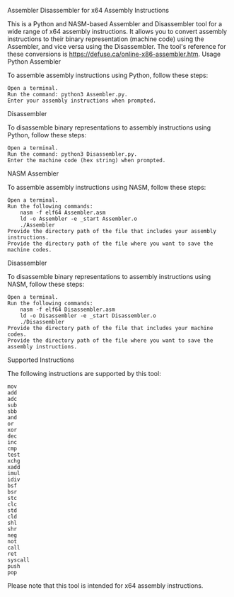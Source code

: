 Assembler Disassembler for x64 Assembly Instructions

This is a Python and NASM-based Assembler and Disassembler tool for a wide range of x64 assembly instructions. It allows you to convert assembly instructions to their binary representation (machine code) using the Assembler, and vice versa using the Disassembler. The tool's reference for these conversions is https://defuse.ca/online-x86-assembler.htm.
Usage
Python
Assembler

To assemble assembly instructions using Python, follow these steps:

    Open a terminal.
    Run the command: python3 Assembler.py.
    Enter your assembly instructions when prompted.

Disassembler

To disassemble binary representations to assembly instructions using Python, follow these steps:

    Open a terminal.
    Run the command: python3 Disassembler.py.
    Enter the machine code (hex string) when prompted.

NASM
Assembler

To assemble assembly instructions using NASM, follow these steps:

    Open a terminal.
    Run the following commands:
        nasm -f elf64 Assembler.asm
        ld -o Assembler -e _start Assembler.o
        ./Assembler
    Provide the directory path of the file that includes your assembly instructions.
    Provide the directory path of the file where you want to save the machine codes.

Disassembler

To disassemble binary representations to assembly instructions using NASM, follow these steps:

    Open a terminal.
    Run the following commands:
        nasm -f elf64 Disassembler.asm
        ld -o Disassembler -e _start Disassembler.o
        ./Disassembler
    Provide the directory path of the file that includes your machine codes.
    Provide the directory path of the file where you want to save the assembly instructions.

Supported Instructions

The following instructions are supported by this tool:

    mov
    add
    adc
    sub
    sbb
    and
    or
    xor
    dec
    inc
    cmp
    test
    xchg
    xadd
    imul
    idiv
    bsf
    bsr
    stc
    clc
    std
    cld
    shl
    shr
    neg
    not
    call
    ret
    syscall
    push
    pop

Please note that this tool is intended for x64 assembly instructions.